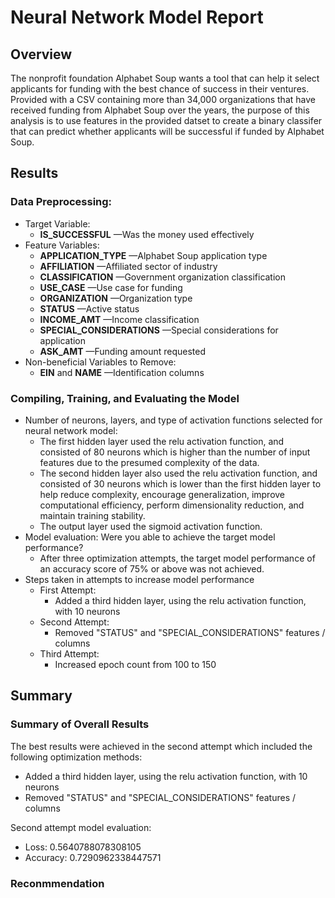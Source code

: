 # Neural Network Model Report

## Overview

The nonprofit foundation Alphabet Soup wants a tool that can help it select applicants for funding with the best chance of success in their ventures. Provided with a CSV containing more than 34,000 organizations that have received funding from Alphabet Soup over the years, the purpose of this analysis is to use features in the provided datset to create a binary classifer that can predict whether applicants will be successful if funded by Alphabet Soup.

## Results

### Data Preprocessing:

* Target Variable:
  * **IS_SUCCESSFUL** —Was the money used effectively
* Feature Variables:
  * **APPLICATION_TYPE** —Alphabet Soup application type
  * **AFFILIATION** —Affiliated sector of industry
  * **CLASSIFICATION** —Government organization classification
  * **USE_CASE** —Use case for funding
  * **ORGANIZATION** —Organization type
  * **STATUS** —Active status
  * **INCOME_AMT** —Income classification
  * **SPECIAL_CONSIDERATIONS** —Special considerations for application
  * **ASK_AMT** —Funding amount requested
* Non-beneficial Variables to Remove:
  * **EIN** and  **NAME** —Identification columns

### Compiling, Training, and Evaluating the Model

* Number of neurons, layers, and type of activation functions selected for neural network model:
  * The first hidden layer used the relu activation function, and consisted of 80 neurons which is higher than the number of input features due to the presumed complexity of the data.
  * The second hidden layer also used the relu activation function, and consisted of 30 neurons which is lower than the first hidden layer to help reduce complexity, encourage generalization, improve computational efficiency, perform dimensionality reduction, and maintain training stability.
  * The output layer used the sigmoid activation function.
* Model evaluation: Were you able to achieve the target model performance?
  * After three optimization attempts, the target model performance of an accuracy score of 75% or above was not achieved.
* Steps taken in attempts to increase model performance
  * First Attempt:
    * Added a third hidden layer, using the relu activation function, with 10 neurons
  * Second Attempt:
    * Removed "STATUS" and "SPECIAL_CONSIDERATIONS" features / columns
  * Third Attempt:
    * Increased epoch count from 100 to 150

## Summary

### Summary of Overall Results

The best results were achieved in the second attempt which included the following optimization methods:

* Added a third hidden layer, using the relu activation function, with 10 neurons
* Removed "STATUS" and "SPECIAL_CONSIDERATIONS" features / columns

Second attempt model evaluation:

* Loss: 0.5640788078308105
* Accuracy: 0.7290962338447571

### Reconmmendation
